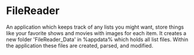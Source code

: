 # FileReader
An application which keeps track of any lists you might want, store things like your favorite shows and movies with images for each item.
It creates a new folder 'FileReader_Data' in %appdata% which holds all list files.
Within the application these files are created, parsed, and modified.
